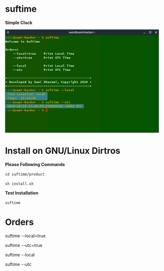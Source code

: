 # suftime
<strong>Simple Clock</strong>

<img
src="suftime/image/picture-of-suftime.png"
raw=true
alt="Subject Pronouns"
style="margin-right: 10px;"
/>

# Install on GNU/Linux Dirtros 
<b>Please Following Commands</b>

`cd suftime/product`

`sh install.sh`

<b>Test Installation</b>

`suftime`

# Orders

<p>suftime --local=true</p>
<p>suftime --utc=true</p>

<p>suftime --local</p>
<p>suftime --utc</p>
